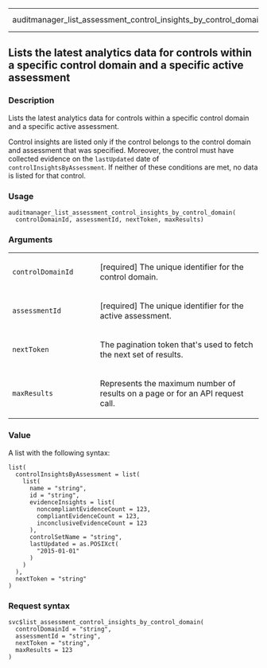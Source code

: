 <table style="width: 100%;">
<tbody>
<tr class="odd">
<td>auditmanager_list_assessment_control_insights_by_control_domain</td>
<td style="text-align: right;">R Documentation</td>
</tr>
</tbody>
</table>

## Lists the latest analytics data for controls within a specific control domain and a specific active assessment

### Description

Lists the latest analytics data for controls within a specific control
domain and a specific active assessment.

Control insights are listed only if the control belongs to the control
domain and assessment that was specified. Moreover, the control must
have collected evidence on the `lastUpdated` date of
`controlInsightsByAssessment`. If neither of these conditions are met,
no data is listed for that control.

### Usage

    auditmanager_list_assessment_control_insights_by_control_domain(
      controlDomainId, assessmentId, nextToken, maxResults)

### Arguments

<table>
<colgroup>
<col style="width: 35%" />
<col style="width: 65%" />
</colgroup>
<tbody>
<tr class="odd">
<td><code
id="auditmanager_list_assessment_control_insights_by_control_domain_:_controlDomainId">controlDomainId</code></td>
<td><p>[required] The unique identifier for the control domain.</p></td>
</tr>
<tr class="even">
<td><code
id="auditmanager_list_assessment_control_insights_by_control_domain_:_assessmentId">assessmentId</code></td>
<td><p>[required] The unique identifier for the active
assessment.</p></td>
</tr>
<tr class="odd">
<td><code
id="auditmanager_list_assessment_control_insights_by_control_domain_:_nextToken">nextToken</code></td>
<td><p>The pagination token that's used to fetch the next set of
results.</p></td>
</tr>
<tr class="even">
<td><code
id="auditmanager_list_assessment_control_insights_by_control_domain_:_maxResults">maxResults</code></td>
<td><p>Represents the maximum number of results on a page or for an API
request call.</p></td>
</tr>
</tbody>
</table>

### Value

A list with the following syntax:

    list(
      controlInsightsByAssessment = list(
        list(
          name = "string",
          id = "string",
          evidenceInsights = list(
            noncompliantEvidenceCount = 123,
            compliantEvidenceCount = 123,
            inconclusiveEvidenceCount = 123
          ),
          controlSetName = "string",
          lastUpdated = as.POSIXct(
            "2015-01-01"
          )
        )
      ),
      nextToken = "string"
    )

### Request syntax

    svc$list_assessment_control_insights_by_control_domain(
      controlDomainId = "string",
      assessmentId = "string",
      nextToken = "string",
      maxResults = 123
    )
